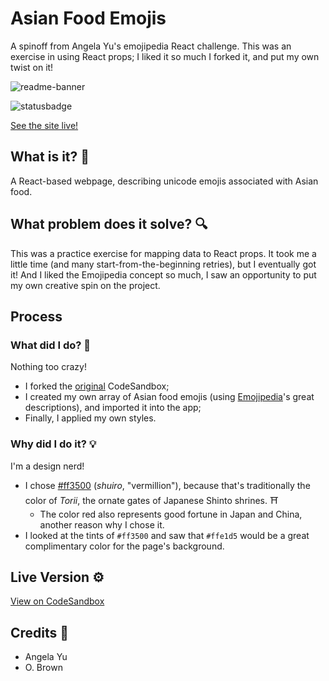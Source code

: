 # Asian Food Emojis
A spinoff from Angela Yu's emojipedia React challenge. This was an exercise in using React props; I liked it so much I forked it, and put my own twist on it!

![readme-banner](https://user-images.githubusercontent.com/56210811/91749994-f3b41880-eb87-11ea-9c55-b48631238824.png)

![statusbadge](https://img.shields.io/badge/status-completed-success?style=for-the-badge)

[See the site live!](https://codesandbox.io/s/asian-food-emoji-react-exercise-5p897)

## What is it? 🤔
A React-based webpage, describing unicode emojis associated with Asian food.

## What problem does it solve? 🔍
This was a practice exercise for mapping data to React props. It took me a little time (and many start-from-the-beginning retries), but I eventually got it! And I liked the Emojipedia concept so much, I saw an opportunity to put my own creative spin on the project.

## Process

### What did I do? 🎨
Nothing too crazy! 
- I forked the [original](https://codesandbox.io/s/mapping-components-practice-6fkfr?fontsize=14) CodeSandbox;
- I created my own array of Asian food emojis (using [Emojipedia](https://emojipedia.org/food-drink/)'s great descriptions), and imported it into the app; 
- Finally, I applied my own styles.

### Why did I do it? 💡
I'm a design nerd!
- I chose [#ff3500](https://encycolorpedia.com/ff3500) (*shuiro*, "vermillion"), because that's traditionally the color of *Torii*, the ornate gates of Japanese Shinto shrines. ⛩
  - The color red also represents good fortune in Japan and China, another reason why I chose it. 
- I looked at the tints of `#ff3500` and saw that `#ffe1d5` would be a great complimentary color for the page's background.

## Live Version ⚙️
[View on CodeSandbox](https://codesandbox.io/s/asian-food-emoji-react-exercise-5p897)

## Credits 🙏
- Angela Yu
- O. Brown
